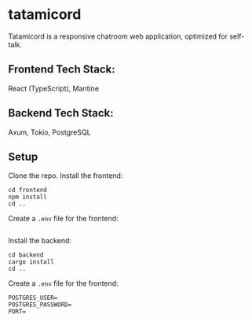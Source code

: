 # tatamicord

Tatamicord is a responsive chatroom web application, optimized for self-talk. 

## Frontend Tech Stack:
React (TypeScript), Mantine

## Backend Tech Stack:
Axum, Tokio, PostgreSQL

## Setup
Clone the repo.
Install the frontend:
```
cd frontend
npm install
cd ..
```
Create a `.env` file for the frontend:
```
```
Install the backend:
```
cd backend
cargo install
cd ..
```
Create a `.env` file for the frontend:
```
POSTGRES_USER=
POSTGRES_PASSWORD=
PORT=
```

